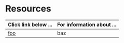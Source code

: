 # Resources

| **Click link below ...** | **For information about ...** |
|:---------------------|:-----------------------|
| [foo](practice.md) | baz |
